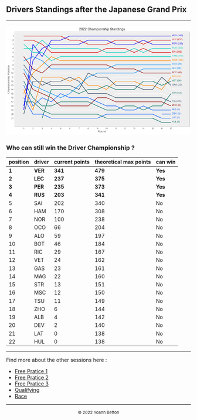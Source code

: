 ## Drivers Standings after the Japanese Grand Prix

---

<img src="/output/2022-10-09_Japanese_Grand_Prix/drivers_standings_championship_white.png?raw=true"/>

### Who can still win the Driver Championship ?

| position | driver | current points | theoretical max points | can win |
| -------- | ------ | -------------- | ---------------------- | ------- |
|   **1**      | **VER**    | **341**            | **479**                    | **Yes**     |
|   **2**      | **LEC**    | **237**            | **375**                    | **Yes**     |
|   **3**      | **PER**    | **235**            | **373**                    | **Yes**     |
|   **4**      | **RUS**    | **203**            | **341**                    | **Yes**     |
| 5        | SAI    | 202            | 340                    | No      |
| 6        | HAM    | 170            | 308                    | No      |
| 7        | NOR    | 100            | 238                    | No      |
| 8        | OCO    | 66             | 204                    | No      |
| 9        | ALO    | 59             | 197                    | No      |
| 10       | BOT    | 46             | 184                    | No      |
| 11       | RIC    | 29             | 167                    | No      |
| 12       | VET    | 24             | 162                    | No      |
| 13       | GAS    | 23             | 161                    | No      |
| 14       | MAG    | 22             | 160                    | No      |
| 15       | STR    | 13             | 151                    | No      |
| 16       | MSC    | 12             | 150                    | No      |
| 17       | TSU    | 11             | 149                    | No      |
| 18       | ZHO    | 6              | 144                    | No      |
| 19       | ALB    | 4              | 142                    | No      |
| 20       | DEV    | 2              | 140                    | No      |
| 21       | LAT    | 0              | 138                    | No      |
| 22       | HUL    | 0              | 138                    | No      |

--- 

Find more about the other sessions here :
  - [Free Pratice 1](/page/FP1/2022-10-09_Japanese_Grand_Prix)  
  - [Free Pratice 2](/page/FP2/2022-10-09_Japanese_Grand_Prix) 
  - [Free Pratice 3](/page/FP3/2022-10-09_Japanese_Grand_Prix)
  - [Qualifying](/page/Qualifying/2022-10-09_Japanese_Grand_Prix) 
  - [Race](/page/Race/2022-10-09_Japanese_Grand_Prix)

---

<div style="text-align: center">
  <p style="font-size:11px">&copy; 2022 Yoann Betton</p>
</div>

<!-- ---

<p style="font-size:11px">Page generated from <a href="https://github.com/yoannbtn/yoannbtn.github.io">github.com/yoannbtn</a>.</p> -->